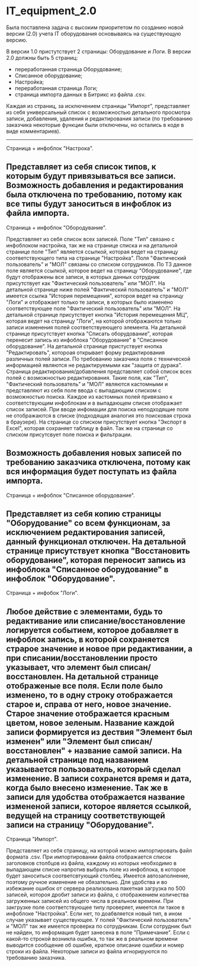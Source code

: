 # IT_equipment_2.0

Была поставлена задача с высоким приоритетом по созданию новой версии (2.0) учета IT оборудования основываясь на существующую версию.

В версии 1.0 пристутствует 2 страницы: Оборудование и Логи. 
В версии 2.0 должны быть 5 страниц:
- переработанная страница Оборудование;
- Списанное оборудование;
- Настройка;
- переработанная страница Логи;
- страница импорта данных в Битрикс из файла .csv.

Каждая из страниц, за исключением страницы "Импорт", представляет из себя универсальный список с возможностью детального просмотра записи,
добавления, удаления и редактирования записи (по требованию заказчика некоторые функции были отключены, но остались в коде в виде комментариев).

---------------------------------
Страница + инфоблок "Настрока".

Представляет из себя список типов, к которым будут привязываться все записи. Возможность добавления и редактирования была отключена по требованию, потому как все типы будут заноситься в инфоблок из файла импорта.
---------------------------------
Страница + инфоблок "Обородувание".

Представляет из себя список всех записей. Поле "Тип" связано с инфоблоком настройка, так же на странице списка и на детальной странице поле "Тип" является ссылкой, которая ведет на страницу соответствующего типа на странице "Настройка".
Поля "Фактический пользователь" и "МОЛ" связаны со списком сотрудников. По ТЗ данное поле является ссылкой, которое ведет на страницу "Оборудование", где будут отображены все записи, в которых данных сотрудник присутствует как "Фактический пользователь" или "МОЛ".
На детальной странице ниже полей "Фактический пользователь" и "МОЛ" имеется ссылка "История перемещения", котороя ведет на страницу "Логи" и отображает только те записи, в которых было изменено соответствующее поле "Фактический пользователь" или "МОЛ".
На детальной странице присутствует кнопка "История перемещения МЦ", которая ведет на страницу "Логи", на которой отображаются только записи изменения полей соответствуеющего элемента.
На детальной странице присутствует кнопка "Списать оборудование", которая перенесит запись из инфоблока "Оборудование" в "Списанное оборудование".
На детальной странице пристуствует кнопка "Редактировать", котороая открывает форму редактирования различных полей записи. По требованию заказчика поля с технической информацией являются не редактируемыми как "защита от дурака".
Страница редактирования/добавления представляет собой список всех полей с возможностью редактирования. Такие поля, как "Тип", "Фактический пользователь" и "МОЛ" являются кастомными и представляют из себя поле ввода с выпадающим списком с возможностью поиска. 
Каждое из кастомных полей привязано к соответствующим инфоблокам и в выпадающем списке отображает список записей. При вводе инфомации для поиска неподходящие поля не отображаются в списке (подходящая аналогия это поисковая строка в браузере).
На странице со списком присутствует кнопка "Экспорт в Excel", которая сохраняет таблицу в файл.
Так же на странице со списком присутсвует поле поиска и фильтрации.

Возможность добавления новых записей по требованию заказчика отключена, потому как вся информация будет поступать из файла импорта.
---------------------------------
Страница + инфоблок "Списанное оборудование".

Представляет из себя копию страницы "Оборудование" со всем функционам, за исключением редактирования записей, данный функционал отключен.
На детальной странице присутствует кнопка "Восстановить оборудование", которая переносит запись из инфоблока "Списанное оборудование" в инфоблок "Оборудование".
---------------------------------
Страница + инфобок "Логи".

Любое действие с элементами, будь то редактивание или списание/восстановление логируется событием, которое добавляет в инфоблок запись, в которой сохраняется страрое значение и новое при редактивании, а при списании/восстановлении просто указывает, что элемент был
списан/ восстановлен.
На детальной странице отображеные все поля. Если поле было изменено, то в одну строку отображается старое и, справа от него, новое значение. Старое значение отображается красным цветом, новое зеленым.
Название каждой записи формируется из дествия "Элемент был изменен" или "Элемент был списан/восстановлен" + название самой записи.
На детальной странице под названием указывается пользователь, который сделал изменение.
В записи сохранется время и дата, когда было внесено изменение.
Так же в записи для удобства отображается название измененой записи, которое является ссылкой, ведущей на страницу соответствующей записи на страницу "Оборудование".
---------------------------------
Страница "Импорт".

Представляет из себя страницу, на которой можно импортировать файл формата .csv.
При импортировании файла отображается список заголовков столбцов из файла, каждому из которых необходимо в выпадающем списке напротив выбрать поле из инфоблока, в которое будет заноситься соответсвтующий столбец. Имеется автозаполнение, поэтому ручное изменение не обязательно.
Для удобства и во избежание ошибок от сервера реализована пакетная загрузка по 500 записей, котороя дробит записи из файла, с отображением количества загруженных записей из общего числа в реальном времени.
При закгрузке поле соответствующее типу проверяет, имеется ли такое в инфоблоке "Настройка". Если нет, то доабвляется новый тип, в ином случае указывает существующее.
У полей "Фактический пользователь" и "МОЛ" так же имеется проверка по сотрудникам. Если сотрудник был не найден, то информация будет занесена в поле "Примечание".
Если с какой-то строкой возникла ошибка, то так же в реальном времени выводится сообщение об ошибке, краткое описание ошибки и номер строки из файла.
Некоторые записи из файла игнорируются по требованию заказчика.
